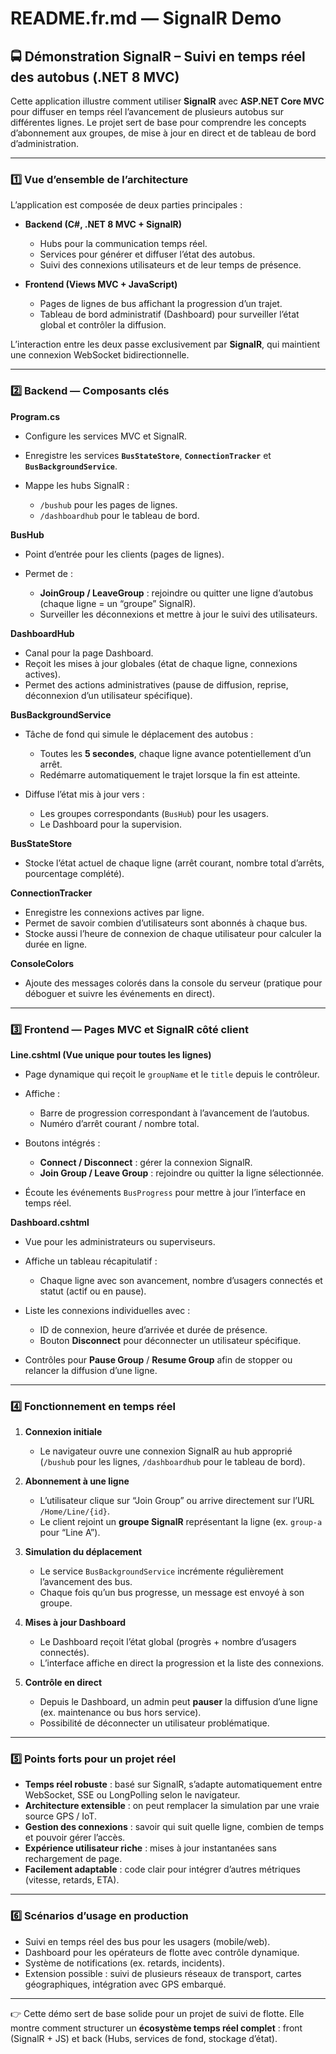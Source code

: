 # README.fr.md — SignalR Demo

## 🚍 Démonstration SignalR – Suivi en temps réel des autobus (.NET 8 MVC)

Cette application illustre comment utiliser **SignalR** avec **ASP.NET Core MVC** pour diffuser en temps réel l’avancement de plusieurs autobus sur différentes lignes. Le projet sert de base pour comprendre les concepts d’abonnement aux groupes, de mise à jour en direct et de tableau de bord d’administration.

---

### 1️⃣ Vue d’ensemble de l’architecture

L’application est composée de deux parties principales :

* **Backend (C#, .NET 8 MVC + SignalR)**

  * Hubs pour la communication temps réel.
  * Services pour générer et diffuser l’état des autobus.
  * Suivi des connexions utilisateurs et de leur temps de présence.

* **Frontend (Views MVC + JavaScript)**

  * Pages de lignes de bus affichant la progression d’un trajet.
  * Tableau de bord administratif (Dashboard) pour surveiller l’état global et contrôler la diffusion.

L’interaction entre les deux passe exclusivement par **SignalR**, qui maintient une connexion WebSocket bidirectionnelle.

---

### 2️⃣ Backend — Composants clés

**Program.cs**

* Configure les services MVC et SignalR.
* Enregistre les services **`BusStateStore`**, **`ConnectionTracker`** et **`BusBackgroundService`**.
* Mappe les hubs SignalR :

  * `/bushub` pour les pages de lignes.
  * `/dashboardhub` pour le tableau de bord.

**BusHub**

* Point d’entrée pour les clients (pages de lignes).
* Permet de :

  * **JoinGroup / LeaveGroup** : rejoindre ou quitter une ligne d’autobus (chaque ligne = un “groupe” SignalR).
  * Surveiller les déconnexions et mettre à jour le suivi des utilisateurs.

**DashboardHub**

* Canal pour la page Dashboard.
* Reçoit les mises à jour globales (état de chaque ligne, connexions actives).
* Permet des actions administratives (pause de diffusion, reprise, déconnexion d’un utilisateur spécifique).

**BusBackgroundService**

* Tâche de fond qui simule le déplacement des autobus :

  * Toutes les **5 secondes**, chaque ligne avance potentiellement d’un arrêt.
  * Redémarre automatiquement le trajet lorsque la fin est atteinte.
* Diffuse l’état mis à jour vers :

  * Les groupes correspondants (`BusHub`) pour les usagers.
  * Le Dashboard pour la supervision.

**BusStateStore**

* Stocke l’état actuel de chaque ligne (arrêt courant, nombre total d’arrêts, pourcentage complété).

**ConnectionTracker**

* Enregistre les connexions actives par ligne.
* Permet de savoir combien d’utilisateurs sont abonnés à chaque bus.
* Stocke aussi l’heure de connexion de chaque utilisateur pour calculer la durée en ligne.

**ConsoleColors**

* Ajoute des messages colorés dans la console du serveur (pratique pour déboguer et suivre les événements en direct).

---

### 3️⃣ Frontend — Pages MVC et SignalR côté client

**Line.cshtml (Vue unique pour toutes les lignes)**

* Page dynamique qui reçoit le `groupName` et le `title` depuis le contrôleur.
* Affiche :

  * Barre de progression correspondant à l’avancement de l’autobus.
  * Numéro d’arrêt courant / nombre total.
* Boutons intégrés :

  * **Connect / Disconnect** : gérer la connexion SignalR.
  * **Join Group / Leave Group** : rejoindre ou quitter la ligne sélectionnée.
* Écoute les événements `BusProgress` pour mettre à jour l’interface en temps réel.

**Dashboard.cshtml**

* Vue pour les administrateurs ou superviseurs.
* Affiche un tableau récapitulatif :

  * Chaque ligne avec son avancement, nombre d’usagers connectés et statut (actif ou en pause).
* Liste les connexions individuelles avec :

  * ID de connexion, heure d’arrivée et durée de présence.
  * Bouton **Disconnect** pour déconnecter un utilisateur spécifique.
* Contrôles pour **Pause Group** / **Resume Group** afin de stopper ou relancer la diffusion d’une ligne.

---

### 4️⃣ Fonctionnement en temps réel

1. **Connexion initiale**

   * Le navigateur ouvre une connexion SignalR au hub approprié (`/bushub` pour les lignes, `/dashboardhub` pour le tableau de bord).

2. **Abonnement à une ligne**

   * L’utilisateur clique sur “Join Group” ou arrive directement sur l’URL `/Home/Line/{id}`.
   * Le client rejoint un **groupe SignalR** représentant la ligne (ex. `group-a` pour “Line A”).

3. **Simulation du déplacement**

   * Le service `BusBackgroundService` incrémente régulièrement l’avancement des bus.
   * Chaque fois qu’un bus progresse, un message est envoyé à son groupe.

4. **Mises à jour Dashboard**

   * Le Dashboard reçoit l’état global (progrès + nombre d’usagers connectés).
   * L’interface affiche en direct la progression et la liste des connexions.

5. **Contrôle en direct**

   * Depuis le Dashboard, un admin peut **pauser** la diffusion d’une ligne (ex. maintenance ou bus hors service).
   * Possibilité de déconnecter un utilisateur problématique.

---

### 5️⃣ Points forts pour un projet réel

* **Temps réel robuste** : basé sur SignalR, s’adapte automatiquement entre WebSocket, SSE ou LongPolling selon le navigateur.
* **Architecture extensible** : on peut remplacer la simulation par une vraie source GPS / IoT.
* **Gestion des connexions** : savoir qui suit quelle ligne, combien de temps et pouvoir gérer l’accès.
* **Expérience utilisateur riche** : mises à jour instantanées sans rechargement de page.
* **Facilement adaptable** : code clair pour intégrer d’autres métriques (vitesse, retards, ETA).

---

### 6️⃣ Scénarios d’usage en production

* Suivi en temps réel des bus pour les usagers (mobile/web).
* Dashboard pour les opérateurs de flotte avec contrôle dynamique.
* Système de notifications (ex. retards, incidents).
* Extension possible : suivi de plusieurs réseaux de transport, cartes géographiques, intégration avec GPS embarqué.

---

👉 Cette démo sert de base solide pour un projet de suivi de flotte. Elle montre comment structurer un **écosystème temps réel complet** : front (SignalR + JS) et back (Hubs, services de fond, stockage d’état).
